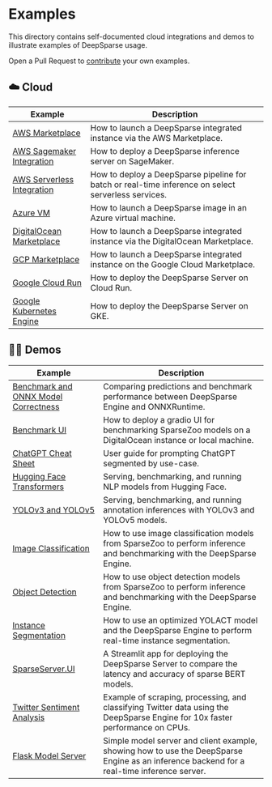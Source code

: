 <!--
Copyright (c) 2021 - present / Neuralmagic, Inc. All Rights Reserved.

Licensed under the Apache License, Version 2.0 (the "License");
you may not use this file except in compliance with the License.
You may obtain a copy of the License at

   http://www.apache.org/licenses/LICENSE-2.0

Unless required by applicable law or agreed to in writing,
software distributed under the License is distributed on an "AS IS" BASIS,
WITHOUT WARRANTIES OR CONDITIONS OF ANY KIND, either express or implied.
See the License for the specific language governing permissions and
limitations under the License.
-->

# Examples

This directory contains self-documented cloud integrations and demos to illustrate examples of DeepSparse usage.

Open a Pull Request to [contribute](https://github.com/neuralmagic/deepsparse/blob/main/CONTRIBUTING.md) your own examples.


## ☁️ Cloud 

| Example     |      Description      |
|----------|-------------|
| [AWS Marketplace](https://github.com/neuralmagic/deepsparse/tree/main/examples/aws-marketplace/)  | How to launch a DeepSparse integrated instance via the AWS Marketplace. |
| [AWS Sagemaker Integration](https://github.com/neuralmagic/deepsparse/tree/main/examples/aws-sagemaker/)  | How to deploy a DeepSparse inference server on SageMaker. |
| [AWS Serverless Integration](https://github.com/neuralmagic/deepsparse/tree/main/examples/aws-serverless/)  | How to deploy a DeepSparse pipeline for batch or real-time inference on select serverless services. |
| [Azure VM](https://github.com/neuralmagic/deepsparse/tree/main/examples/azure-vm/)  | How to launch a DeepSparse image in an Azure virtual machine. |
| [DigitalOcean Marketplace](https://github.com/neuralmagic/deepsparse/tree/main/examples/do-marketplace/)  | How to launch a DeepSparse integrated instance via the DigitalOcean Marketplace. |
| [GCP Marketplace](https://github.com/neuralmagic/deepsparse/tree/main/examples/gcp-marketplace/) | How to launch a DeepSparse integrated instance on the Google Cloud Marketplace. |
| [Google Cloud Run](https://github.com/neuralmagic/deepsparse/tree/main/examples/google-cloud-run/) | How to deploy the DeepSparse Server on Cloud Run. |
| [Google Kubernetes Engine](https://github.com/neuralmagic/deepsparse/tree/main/examples/google-kubernetes-engine/) | How to deploy the DeepSparse Server on GKE. |

## 🧑‍💻 Demos

| Example     |      Description      |
|----------|-------------|
| [Benchmark and ONNX Model Correctness](https://github.com/neuralmagic/deepsparse/tree/main/examples/benchmark/)  | Comparing predictions and benchmark performance between DeepSparse Engine and ONNXRuntime.  |
| [Benchmark UI](https://github.com/neuralmagic/deepsparse/tree/main/examples/benchmark-ui/)  | How to deploy a gradio UI for benchmarking SparseZoo models on a DigitalOcean instance or local machine.  |
| [ChatGPT Cheat Sheet](https://github.com/neuralmagic/deepsparse/tree/main/examples/chatgpt-cheat-sheet/)  | User guide for prompting ChatGPT segmented by use-case.  |
| [Hugging Face Transformers](https://github.com/neuralmagic/deepsparse/tree/main/examples/huggingface-transformers/) | Serving, benchmarking, and running NLP models from Hugging Face. |
| [YOLOv3 and YOLOv5](https://github.com/neuralmagic/deepsparse/tree/main/examples/ultralytics-yolo/) | Serving, benchmarking, and running annotation inferences with YOLOv3 and YOLOv5 models. |
| [Image Classification](https://github.com/neuralmagic/deepsparse/tree/main/examples/classification/)  | How to use image classification models from SparseZoo to perform inference and benchmarking with the DeepSparse Engine.  |
| [Object Detection](https://github.com/neuralmagic/deepsparse/tree/main/examples/detection/)  | How to use object detection models from SparseZoo to perform inference and benchmarking with the DeepSparse Engine.  |
| [Instance Segmentation](https://github.com/neuralmagic/deepsparse/tree/main/examples/dbolya-yolact/)  | How to use an optimized YOLACT model and the DeepSparse Engine to perform real-time instance segmentation. |
| [SparseServer.UI](https://github.com/neuralmagic/deepsparse/tree/main/examples/sparseserver-ui/)  | A Streamlit app for deploying the DeepSparse Server to compare the latency and accuracy of sparse BERT models. |
| [Twitter Sentiment Analysis](https://github.com/neuralmagic/deepsparse/tree/main/examples/twitter-nlp/)  | Example of scraping, processing, and classifying Twitter data using the DeepSparse Engine for 10x faster performance on CPUs. |
| [Flask Model Server](https://github.com/neuralmagic/deepsparse/tree/main/examples/flask/)  | Simple model server and client example, showing how to use the DeepSparse Engine as an inference backend for a real-time inference server. |